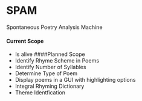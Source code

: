 # SPAM
Spontaneous Poetry Analysis Machine

#### Current Scope
* Is alive
####Planned Scope
* Identify Rhyme Scheme in Poems
* Identify Number of Syllables
* Determine Type of Poem
* Display poems in a GUI with highlighting options
* Integral Rhyming Dictionary
* Theme Identfication

